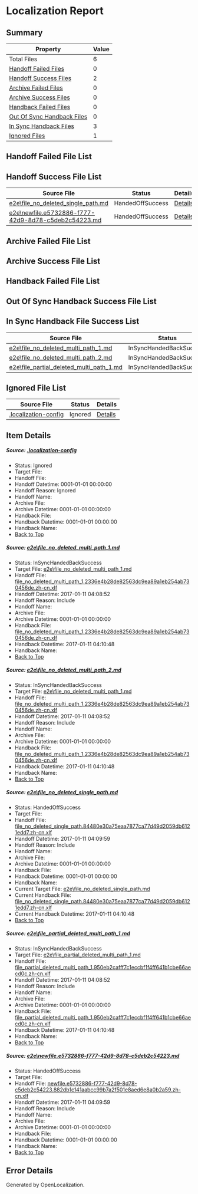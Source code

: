 # <a name='report-top'></a> Localization Report

## Summary
 Property | Value 
 -------- | ----- 
 Total Files | 6
[ Handoff Failed Files ](#handoff-failed-list)| 0
[ Handoff Success Files ](#handoff-success-list)| 2
[ Archive Failed Files ](#archive-failed-list)| 0
[ Archive Success Files ](#archive-success-list)| 0
[ Handback Failed Files ](#handback-failed-list)| 0
[ Out Of Sync Handback Files ](#outofsync-handback-success-list)| 0
[ In Sync Handback Files ](#insync-handback-success-list)| 3
[ Ignored Files ](#ignored-list)| 1

## <a name='handoff-failed-list'></a> Handoff Failed File List

## <a name='handoff-success-list'></a> Handoff Success File List
 Source File | Status | Details 
 ----------- | ------ | ------- 
 [e2e\file_no_deleted_single_path.md](https://github.com/OpenLocalizationTestOrg/ol-test0/blob/8c23290d8692d622c6ea53cfc2ee57cac35ee5d2/e2e/file_no_deleted_single_path.md) | HandedOffSuccess | [Details](#4af40132daa411bc2aae681df3937bc72b4fea1e3)
 [e2e\newfile.e5732886-f777-42d9-8d78-c5deb2c54223.md](https://github.com/OpenLocalizationTestOrg/ol-test0/blob/8c23290d8692d622c6ea53cfc2ee57cac35ee5d2/e2e/newfile.e5732886-f777-42d9-8d78-c5deb2c54223.md) | HandedOffSuccess | [Details](#85a50ef51bb90e0bd1873d4f49f1d50af8b446825)

## <a name='archive-failed-list'></a> Archive Failed File List

## <a name='archive-success-list'></a> Archive Success File List

## <a name='handback-failed-list'></a> Handback Failed File List

## <a name='outofsync-handback-success-list'></a> Out Of Sync Handback Success File List

## <a name='insync-handback-success-list'></a> In Sync Handback File Success List
 Source File | Status | Details 
 ----------- | ------ | ------- 
 [e2e\file_no_deleted_multi_path_1.md](https://github.com/OpenLocalizationTestOrg/ol-test0/blob/ab0ea79e720a279e312e9c2f514a359f8d92731b/e2e/file_no_deleted_multi_path_1.md) | InSyncHandedBackSuccess | [Details](#ad8de845c6a085d9fc875a69b524f23f3a0538a61)
 [e2e\file_no_deleted_multi_path_2.md](https://github.com/OpenLocalizationTestOrg/ol-test0/blob/8c23290d8692d622c6ea53cfc2ee57cac35ee5d2/e2e/file_no_deleted_multi_path_2.md) | InSyncHandedBackSuccess | [Details](#ad8de845c6a085d9fc875a69b524f23f3a0538a62)
 [e2e\file_partial_deleted_multi_path_1.md](https://github.com/OpenLocalizationTestOrg/ol-test0/blob/ab0ea79e720a279e312e9c2f514a359f8d92731b/e2e/file_partial_deleted_multi_path_1.md) | InSyncHandedBackSuccess | [Details](#976ce99fa6e5ad67ae0088ed2a606bddf16c37874)

## <a name='ignored-list'></a> Ignored File List
 Source File | Status | Details 
 ----------- | ------ | ------- 
 [.localization-config](https://github.com/OpenLocalizationTestOrg/ol-test0/blob/8c23290d8692d622c6ea53cfc2ee57cac35ee5d2/.localization-config) | Ignored | [Details](#cb0632cf59c1387fc1742bfb9fa3c47f87e2e5c90)

## Item Details
##### <a name='cb0632cf59c1387fc1742bfb9fa3c47f87e2e5c90'></a> Source: [.localization-config](https://github.com/OpenLocalizationTestOrg/ol-test0/blob/8c23290d8692d622c6ea53cfc2ee57cac35ee5d2/.localization-config)
* Status: Ignored
* Target File: 
* Handoff File: 
* Handoff Datetime: 0001-01-01 00:00:00
* Handoff Reason: Ignored
* Handoff Name: 
* Archive File: 
* Archive Datetime: 0001-01-01 00:00:00
* Handback File: 
* Handback Datetime: 0001-01-01 00:00:00
* Handback Name: 
* [Back to Top](#report-top)

##### <a name='ad8de845c6a085d9fc875a69b524f23f3a0538a61'></a> Source: [e2e\file_no_deleted_multi_path_1.md](https://github.com/OpenLocalizationTestOrg/ol-test0/blob/ab0ea79e720a279e312e9c2f514a359f8d92731b/e2e/file_no_deleted_multi_path_1.md)
* Status: InSyncHandedBackSuccess
* Target File: [e2e\file_no_deleted_multi_path_1.md](https://github.com/OpenLocalizationTestOrg/ol-test0-zhcn/blob/5fb831f1bd7731938dd32a44d31119256305b857/e2e/file_no_deleted_multi_path_1.md)
* Handoff File: [file_no_deleted_multi_path_1.2336e4b28de82563dc9ea89a1eb254ab730456de.zh-cn.xlf](https://github.com/OpenLocalizationTestOrg/ol-test0-handoff/blob/a820271996bb7760aed4adcaad7336b122e24fca/ol-handoff/OpenLocalizationTestOrg/ol-test0-zhcn/shujia/mt/file_no_deleted_multi_path_1.2336e4b28de82563dc9ea89a1eb254ab730456de.zh-cn.xlf)
* Handoff Datetime: 2017-01-11 04:08:52
* Handoff Reason: Include
* Handoff Name: 
* Archive File: 
* Archive Datetime: 0001-01-01 00:00:00
* Handback File: [file_no_deleted_multi_path_1.2336e4b28de82563dc9ea89a1eb254ab730456de.zh-cn.xlf](https://github.com/OpenLocalizationTestOrg/ol-test0-handback/blob/5d80db7dd76f9c09ded0e80915a617807963e9d8/ol-handback/OpenLocalizationTestOrg/ol-test0-zhcn/shujia/mt/file_no_deleted_multi_path_1.2336e4b28de82563dc9ea89a1eb254ab730456de.zh-cn.xlf)
* Handback Datetime: 2017-01-11 04:10:48
* Handback Name: 
* [Back to Top](#report-top)

##### <a name='ad8de845c6a085d9fc875a69b524f23f3a0538a62'></a> Source: [e2e\file_no_deleted_multi_path_2.md](https://github.com/OpenLocalizationTestOrg/ol-test0/blob/8c23290d8692d622c6ea53cfc2ee57cac35ee5d2/e2e/file_no_deleted_multi_path_2.md)
* Status: InSyncHandedBackSuccess
* Target File: [e2e\file_no_deleted_multi_path_1.md](https://github.com/OpenLocalizationTestOrg/ol-test0-zhcn/blob/5fb831f1bd7731938dd32a44d31119256305b857/e2e/file_no_deleted_multi_path_1.md)
* Handoff File: [file_no_deleted_multi_path_1.2336e4b28de82563dc9ea89a1eb254ab730456de.zh-cn.xlf](https://github.com/OpenLocalizationTestOrg/ol-test0-handoff/blob/a820271996bb7760aed4adcaad7336b122e24fca/ol-handoff/OpenLocalizationTestOrg/ol-test0-zhcn/shujia/mt/file_no_deleted_multi_path_1.2336e4b28de82563dc9ea89a1eb254ab730456de.zh-cn.xlf)
* Handoff Datetime: 2017-01-11 04:08:52
* Handoff Reason: Include
* Handoff Name: 
* Archive File: 
* Archive Datetime: 0001-01-01 00:00:00
* Handback File: [file_no_deleted_multi_path_1.2336e4b28de82563dc9ea89a1eb254ab730456de.zh-cn.xlf](https://github.com/OpenLocalizationTestOrg/ol-test0-handback/blob/5d80db7dd76f9c09ded0e80915a617807963e9d8/ol-handback/OpenLocalizationTestOrg/ol-test0-zhcn/shujia/mt/file_no_deleted_multi_path_1.2336e4b28de82563dc9ea89a1eb254ab730456de.zh-cn.xlf)
* Handback Datetime: 2017-01-11 04:10:48
* Handback Name: 
* [Back to Top](#report-top)

##### <a name='4af40132daa411bc2aae681df3937bc72b4fea1e3'></a> Source: [e2e\file_no_deleted_single_path.md](https://github.com/OpenLocalizationTestOrg/ol-test0/blob/8c23290d8692d622c6ea53cfc2ee57cac35ee5d2/e2e/file_no_deleted_single_path.md)
* Status: HandedOffSuccess
* Target File: 
* Handoff File: [file_no_deleted_single_path.84480e30a75eaa7877ca77d49d2059db6121edd7.zh-cn.xlf](https://github.com/OpenLocalizationTestOrg/ol-test0-handoff/blob/abd8fc78eb061a76bf16dd0034b41091aaa5223f/ol-handoff/OpenLocalizationTestOrg/ol-test0-zhcn/shujia/mt/file_no_deleted_single_path.84480e30a75eaa7877ca77d49d2059db6121edd7.zh-cn.xlf)
* Handoff Datetime: 2017-01-11 04:09:59
* Handoff Reason: Include
* Handoff Name: 
* Archive File: 
* Archive Datetime: 0001-01-01 00:00:00
* Handback File: 
* Handback Datetime: 0001-01-01 00:00:00
* Handback Name: 
* Current Target File: [e2e\file_no_deleted_single_path.md](https://github.com/OpenLocalizationTestOrg/ol-test0-zhcn/blob/5fb831f1bd7731938dd32a44d31119256305b857/e2e/file_no_deleted_single_path.md)
* Current Handback File: [file_no_deleted_single_path.84480e30a75eaa7877ca77d49d2059db6121edd7.zh-cn.xlf](https://github.com/OpenLocalizationTestOrg/ol-test0-handback/blob/5d80db7dd76f9c09ded0e80915a617807963e9d8/ol-handback/OpenLocalizationTestOrg/ol-test0-zhcn/shujia/mt/file_no_deleted_single_path.84480e30a75eaa7877ca77d49d2059db6121edd7.zh-cn.xlf)
* Current Handback Datetime: 2017-01-11 04:10:48
* [Back to Top](#report-top)

##### <a name='976ce99fa6e5ad67ae0088ed2a606bddf16c37874'></a> Source: [e2e\file_partial_deleted_multi_path_1.md](https://github.com/OpenLocalizationTestOrg/ol-test0/blob/ab0ea79e720a279e312e9c2f514a359f8d92731b/e2e/file_partial_deleted_multi_path_1.md)
* Status: InSyncHandedBackSuccess
* Target File: [e2e\file_partial_deleted_multi_path_1.md](https://github.com/OpenLocalizationTestOrg/ol-test0-zhcn/blob/5fb831f1bd7731938dd32a44d31119256305b857/e2e/file_partial_deleted_multi_path_1.md)
* Handoff File: [file_partial_deleted_multi_path_1.950eb2cafff7c1eccbf1f4ff641b1cbe66aecd0c.zh-cn.xlf](https://github.com/OpenLocalizationTestOrg/ol-test0-handoff/blob/a820271996bb7760aed4adcaad7336b122e24fca/ol-handoff/OpenLocalizationTestOrg/ol-test0-zhcn/shujia/mt/file_partial_deleted_multi_path_1.950eb2cafff7c1eccbf1f4ff641b1cbe66aecd0c.zh-cn.xlf)
* Handoff Datetime: 2017-01-11 04:08:52
* Handoff Reason: Include
* Handoff Name: 
* Archive File: 
* Archive Datetime: 0001-01-01 00:00:00
* Handback File: [file_partial_deleted_multi_path_1.950eb2cafff7c1eccbf1f4ff641b1cbe66aecd0c.zh-cn.xlf](https://github.com/OpenLocalizationTestOrg/ol-test0-handback/blob/5d80db7dd76f9c09ded0e80915a617807963e9d8/ol-handback/OpenLocalizationTestOrg/ol-test0-zhcn/shujia/mt/file_partial_deleted_multi_path_1.950eb2cafff7c1eccbf1f4ff641b1cbe66aecd0c.zh-cn.xlf)
* Handback Datetime: 2017-01-11 04:10:48
* Handback Name: 
* [Back to Top](#report-top)

##### <a name='85a50ef51bb90e0bd1873d4f49f1d50af8b446825'></a> Source: [e2e\newfile.e5732886-f777-42d9-8d78-c5deb2c54223.md](https://github.com/OpenLocalizationTestOrg/ol-test0/blob/8c23290d8692d622c6ea53cfc2ee57cac35ee5d2/e2e/newfile.e5732886-f777-42d9-8d78-c5deb2c54223.md)
* Status: HandedOffSuccess
* Target File: 
* Handoff File: [newfile.e5732886-f777-42d9-8d78-c5deb2c54223.882db1c141aabcc99b7a2f501e8aed6e8a0b2a59.zh-cn.xlf](https://github.com/OpenLocalizationTestOrg/ol-test0-handoff/blob/abd8fc78eb061a76bf16dd0034b41091aaa5223f/ol-handoff/OpenLocalizationTestOrg/ol-test0-zhcn/shujia/mt/newfile.e5732886-f777-42d9-8d78-c5deb2c54223.882db1c141aabcc99b7a2f501e8aed6e8a0b2a59.zh-cn.xlf)
* Handoff Datetime: 2017-01-11 04:09:59
* Handoff Reason: Include
* Handoff Name: 
* Archive File: 
* Archive Datetime: 0001-01-01 00:00:00
* Handback File: 
* Handback Datetime: 0001-01-01 00:00:00
* Handback Name: 
* [Back to Top](#report-top)


## Error Details

Generated by OpenLocalization.

